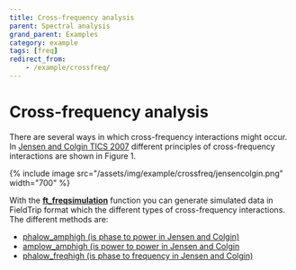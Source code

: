 ```yaml
---
title: Cross-frequency analysis
parent: Spectral analysis
grand_parent: Examples
category: example
tags: [freq]
redirect_from:
    - /example/crossfreq/
---
```


# Cross-frequency analysis

There are several ways in which cross-frequency interactions might occur. In [Jensen and Colgin TICS 2007](https://doi.org/10.1016/j.tics.2007.05.003) different principles of cross-frequency interactions are shown in Figure 1.

{% include image src="/assets/img/example/crossfreq/jensencolgin.png" width="700" %}

With the **[ft_freqsimulation](/reference/ft_freqsimulation)** function you can generate simulated data in FieldTrip format which the different types of cross-frequency interactions. The different methods are:

- [phalow_amphigh (is phase to power in Jensen and Colgin)](/example/crossfreq/phalow_amphigh)
- [amplow_amphigh (is power to power in Jensen and Colgin](/example/crossfreq/amplow_amphigh)
- [phalow_freqhigh (is phase to frequency in Jensen and Colgin)](/example/crossfreq/phalow_freqhigh)
